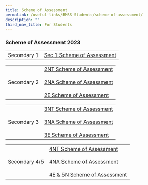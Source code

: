 ```yaml
---
title: Scheme of Assessment
permalink: /useful-links/BMSS-Students/scheme-of-assessment/
description: ""
third_nav_title: For Students
---
```




###  Scheme of Assessment 2023 


|  |  |
|---|---|
| Secondary 1 | [Sec 1 Scheme of Assessment](/files/Secondary%201%20Scheme%20of%20Assesment.pdf) |


|  |  |
|---|---|
| Secondary 2 | [2NT Scheme of Assessment](/files/2NT%20Scheme%20of%20Assesment.pdf)<br><br>[2NA Scheme of Assessment](/files/2NA%20Scheme%20of%20Assesment.pdf)<br><br>[2E Scheme of Assessment](/files/2E%20Scheme%20of%20Assesment.pdf) |


|  |  |
|---|---|
| Secondary 3 | [3NT Scheme of Assessment](/files/3NT%20Scheme%20of%20Assesment.pdf)<br><br>[3NA Scheme of Assessment](/files/3NA%20Scheme%20of%20Assesment.pdf)<br><br>[3E Scheme of Assessment](/files/3E%20Scheme%20of%20Assesment.pdf) |


|  |  |
|---|---|
| Secondary 4/5 | [4NT Scheme of Assessment](/files/4NT%20Scheme%20of%20Assesment.pdf)<br><br>[4NA Scheme of Assessment](/files/4NA%20Scheme%20of%20Assesment.pdf)<br><br>[4E & 5N Scheme of Assessment](/files/4E5N%20Scheme%20of%20Assesment.pdf) |